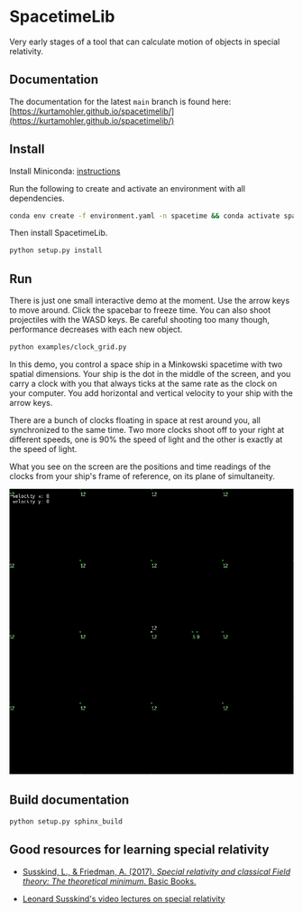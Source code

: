 # SpacetimeLib

Very early stages of a tool that can calculate motion of objects in special relativity.

## Documentation

The documentation for the latest `main` branch is found here:
[https://kurtamohler.github.io/spacetimelib/](https://kurtamohler.github.io/spacetimelib/)

## Install

Install Miniconda: [instructions](https://docs.conda.io/projects/conda/en/latest/user-guide/install/index.html)

Run the following to create and activate an environment with all dependencies.

```bash
conda env create -f environment.yaml -n spacetime && conda activate spacetime
```

Then install SpacetimeLib.

```bash
python setup.py install
```

## Run

There is just one small interactive demo at the moment. Use the arrow keys to
move around. Click the spacebar to freeze time. You can also shoot projectiles
with the WASD keys. Be careful shooting too many though, performance decreases
with each new object.

```bash
python examples/clock_grid.py
```

In this demo, you control a space ship in a Minkowski spacetime with two
spatial dimensions. Your ship is the dot in the middle of the screen, and you
carry a clock with you that always ticks at the same rate as the clock on your
computer. You add horizontal and vertical velocity to your ship with the arrow
keys.

There are a bunch of clocks floating in space at rest around you, all
synchronized to the same time. Two more clocks shoot off to
your right at different speeds, one is 90% the speed of light and the other
is exactly at the speed of light.

What you see on the screen are the positions and time readings of the clocks
from your ship's frame of reference, on its plane of simultaneity.

![Animated gif of a topdown view of a Minkowski space with two spatial dimensions. In the animation, space and time warp when an observer frame changes velocity.](./images/demo_animation0.gif)

## Build documentation

```bash
python setup.py sphinx_build
```

## Good resources for learning special relativity

* [Susskind, L., & Friedman, A. (2017). _Special relativity and classical Field theory: The theoretical minimum_. Basic Books.  ](https://www.amazon.com/Special-Relativity-Classical-Field-Theory/dp/0465093345)

* [Leonard Susskind's video lectures on special relativity](https://www.youtube.com/watch?v=toGH5BdgRZ4&list=PLD9DDFBDC338226CA)
